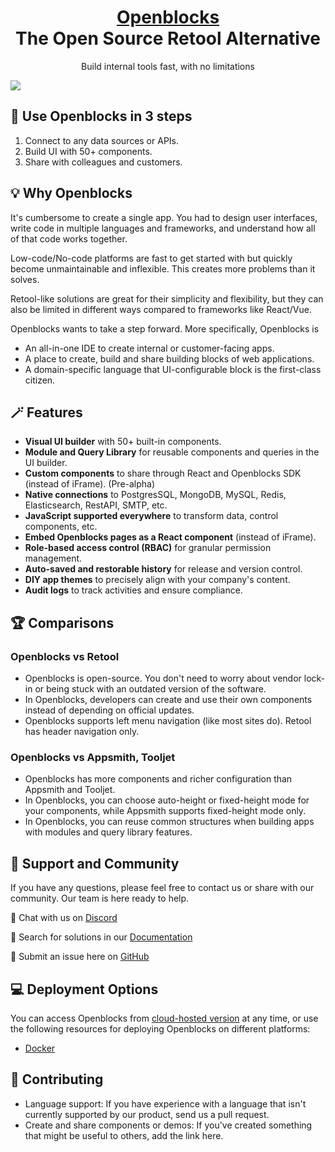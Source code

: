 <div align="center">
<h1 style="border-bottom: none">
    <b><a href="https://cloud.openblocks.dev">Openblocks</a></b><br />
    The Open Source Retool Alternative
</h1>
<p>
    Build internal tools fast, with no limitations
</p>
</div>

<img src="/docs/.gitbook/assets/Bu2fpz1h01.gif"/>

## 📢 Use Openblocks in 3 steps
1. Connect to any data sources or APIs.
2. Build UI with 50+ components.
3. Share with colleagues and customers.
## 💡 Why Openblocks
It's cumbersome to create a single app. You had to design user interfaces, write code in multiple languages and frameworks, and understand how all of that code works together.

Low-code/No-code platforms are fast to get started with but quickly become unmaintainable and inflexible. This creates more problems than it solves.

Retool-like solutions are great for their simplicity and flexibility, but they can also be limited in different ways compared to frameworks like React/Vue.

Openblocks wants to take a step forward. More specifically, Openblocks is
- An all-in-one IDE to create internal or customer-facing apps.
- A place to create, build and share building blocks of web applications.
- A domain-specific language that UI-configurable block is the first-class citizen.

## 🪄 Features
- **Visual UI builder** with 50+ built-in components.
- **Module and Query Library** for reusable components and queries in the UI builder.
- **Custom components** to share through React and Openblocks SDK (instead of iFrame). (Pre-alpha)
- **Native connections** to PostgresSQL, MongoDB, MySQL, Redis, Elasticsearch, RestAPI, SMTP, etc.
- **JavaScript supported everywhere** to transform data, control components, etc.
- **Embed Openblocks pages as a React component** (instead of iFrame).
- **Role-based access control (RBAC)** for granular permission management.
- **Auto-saved and restorable history** for release and version control.
- **DIY app themes** to precisely align with your company's content.
- **Audit logs** to track activities and ensure compliance.

## 🏆 Comparisons
### Openblocks vs Retool
- Openblocks is open-source. You don't need to worry about vendor lock-in or being stuck with an outdated version of the software.
- In Openblocks, developers can create and use their own components instead of depending on official updates.
- Openblocks supports left menu navigation (like most sites do). Retool has header navigation only.
### Openblocks vs Appsmith, Tooljet
- Openblocks has more components and richer configuration than Appsmith and Tooljet.
- In Openblocks, you can choose auto-height or fixed-height mode for your components, while Appsmith supports fixed-height mode only.
- In Openblocks, you can reuse common structures when building apps with modules and query library features.

## 👐 Support and Community
If you have any questions, please feel free to contact us or share with our community. Our team is here ready to help.

📮 Chat with us on [Discord](https://discord.com/invite/z5W2YHXdtt)

📑 Search for solutions in our [Documentation](https://docs.openblocks.dev/)

🔎 Submit an issue here on [GitHub](https://github.com/openblocks-dev/openblocks/issues)

## 💻 Deployment Options
You can access Openblocks from [cloud-hosted version](https://cloud.openblocks.dev/) at any time, or use the following resources for deploying Openblocks on different platforms:
- [Docker](https://docs.openblocks.dev/self-hosting)

## 💪 Contributing
- Language support: If you have experience with a language that isn't currently supported by our product, send us a pull request.
- Create and share components or demos: If you've created something that might be useful to others, add the link here.
